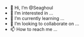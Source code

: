 - 👋 Hi, I’m @Seaghoul
- 👀 I’m interested in ...
- 🌱 I’m currently learning ...
- 💞️ I’m looking to collaborate on ...
- 📫 How to reach me ...

<!---
Seeghoul/Seeghoul is a ✨ special ✨ repository because its `README.md` (this file) appears on your GitHub profile.
You can click the Preview link to take a look at your changes.
--->
